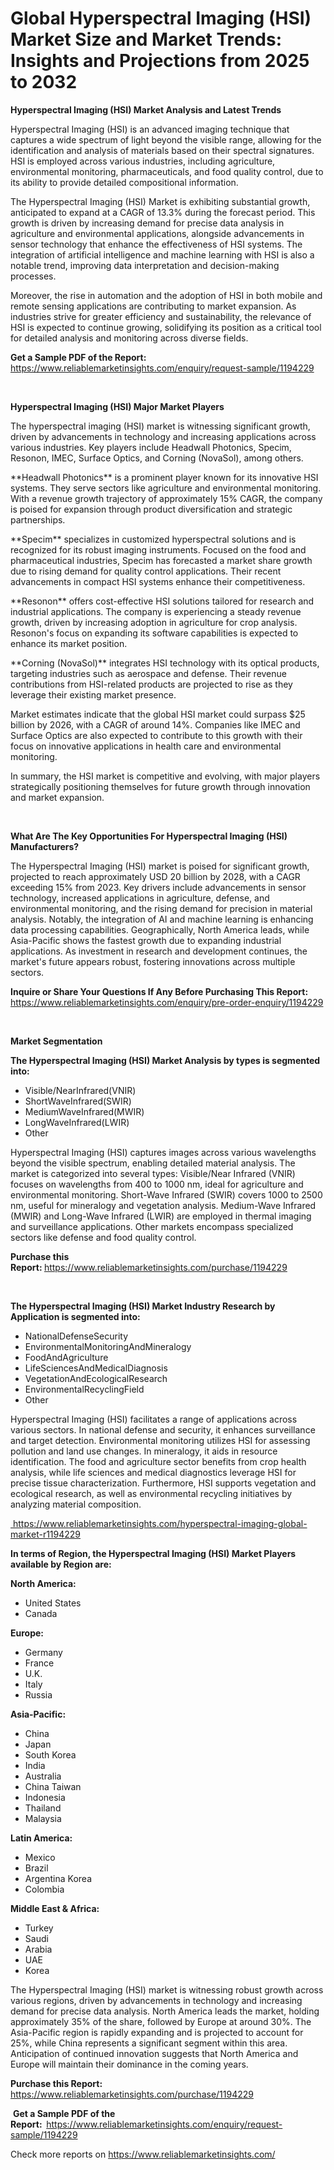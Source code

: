 <p><h1>Global Hyperspectral Imaging (HSI) Market Size and Market Trends: Insights and Projections from 2025 to 2032</h1></p><p><strong>Hyperspectral Imaging (HSI) Market Analysis and Latest Trends</strong></p>
<p><p>Hyperspectral Imaging (HSI) is an advanced imaging technique that captures a wide spectrum of light beyond the visible range, allowing for the identification and analysis of materials based on their spectral signatures. HSI is employed across various industries, including agriculture, environmental monitoring, pharmaceuticals, and food quality control, due to its ability to provide detailed compositional information.</p><p>The Hyperspectral Imaging (HSI) Market is exhibiting substantial growth, anticipated to expand at a CAGR of 13.3% during the forecast period. This growth is driven by increasing demand for precise data analysis in agriculture and environmental applications, alongside advancements in sensor technology that enhance the effectiveness of HSI systems. The integration of artificial intelligence and machine learning with HSI is also a notable trend, improving data interpretation and decision-making processes.</p><p>Moreover, the rise in automation and the adoption of HSI in both mobile and remote sensing applications are contributing to market expansion. As industries strive for greater efficiency and sustainability, the relevance of HSI is expected to continue growing, solidifying its position as a critical tool for detailed analysis and monitoring across diverse fields.</p></p>
<p><strong>Get a Sample PDF of the Report:&nbsp;</strong> <a href="https://www.reliablemarketinsights.com/enquiry/request-sample/1194229?utm_campaign=2756&utm_medium=2&utm_source=Github&utm_content=ia&utm_term=22032025&utm_id=hyperspectral-imaging-hsi">https://www.reliablemarketinsights.com/enquiry/request-sample/1194229</a></p>
<p>&nbsp;</p>
<p><strong>Hyperspectral Imaging (HSI) Major Market Players</strong></p>
<p><p>The hyperspectral imaging (HSI) market is witnessing significant growth, driven by advancements in technology and increasing applications across various industries. Key players include Headwall Photonics, Specim, Resonon, IMEC, Surface Optics, and Corning (NovaSol), among others.</p><p>**Headwall Photonics** is a prominent player known for its innovative HSI systems. They serve sectors like agriculture and environmental monitoring. With a revenue growth trajectory of approximately 15% CAGR, the company is poised for expansion through product diversification and strategic partnerships.</p><p>**Specim** specializes in customized hyperspectral solutions and is recognized for its robust imaging instruments. Focused on the food and pharmaceutical industries, Specim has forecasted a market share growth due to rising demand for quality control applications. Their recent advancements in compact HSI systems enhance their competitiveness.</p><p>**Resonon** offers cost-effective HSI solutions tailored for research and industrial applications. The company is experiencing a steady revenue growth, driven by increasing adoption in agriculture for crop analysis. Resonon's focus on expanding its software capabilities is expected to enhance its market position.</p><p>**Corning (NovaSol)** integrates HSI technology with its optical products, targeting industries such as aerospace and defense. Their revenue contributions from HSI-related products are projected to rise as they leverage their existing market presence.</p><p>Market estimates indicate that the global HSI market could surpass $25 billion by 2026, with a CAGR of around 14%. Companies like IMEC and Surface Optics are also expected to contribute to this growth with their focus on innovative applications in health care and environmental monitoring.</p><p>In summary, the HSI market is competitive and evolving, with major players strategically positioning themselves for future growth through innovation and market expansion.</p></p>
<p>&nbsp;</p>
<p><strong>What Are The Key Opportunities For Hyperspectral Imaging (HSI) Manufacturers?</strong></p>
<p><p>The Hyperspectral Imaging (HSI) market is poised for significant growth, projected to reach approximately USD 20 billion by 2028, with a CAGR exceeding 15% from 2023. Key drivers include advancements in sensor technology, increased applications in agriculture, defense, and environmental monitoring, and the rising demand for precision in material analysis. Notably, the integration of AI and machine learning is enhancing data processing capabilities. Geographically, North America leads, while Asia-Pacific shows the fastest growth due to expanding industrial applications. As investment in research and development continues, the market's future appears robust, fostering innovations across multiple sectors.</p></p>
<p><strong>Inquire or Share Your Questions If Any Before Purchasing This Report:</strong> <a href="https://www.reliablemarketinsights.com/enquiry/pre-order-enquiry/1194229?utm_campaign=2756&utm_medium=2&utm_source=Github&utm_content=ia&utm_term=22032025&utm_id=hyperspectral-imaging-hsi">https://www.reliablemarketinsights.com/enquiry/pre-order-enquiry/1194229</a></p>
<p>&nbsp;</p>
<p><strong>Market Segmentation</strong></p>
<p><strong>The Hyperspectral Imaging (HSI) Market Analysis by types is segmented into:</strong></p>
<p><ul><li>Visible/NearInfrared(VNIR)</li><li>ShortWaveInfrared(SWIR)</li><li>MediumWaveInfrared(MWIR)</li><li>LongWaveInfrared(LWIR)</li><li>Other</li></ul></p>
<p><p>Hyperspectral Imaging (HSI) captures images across various wavelengths beyond the visible spectrum, enabling detailed material analysis. The market is categorized into several types: Visible/Near Infrared (VNIR) focuses on wavelengths from 400 to 1000 nm, ideal for agriculture and environmental monitoring. Short-Wave Infrared (SWIR) covers 1000 to 2500 nm, useful for mineralogy and vegetation analysis. Medium-Wave Infrared (MWIR) and Long-Wave Infrared (LWIR) are employed in thermal imaging and surveillance applications. Other markets encompass specialized sectors like defense and food quality control.</p></p>
<p><strong>Purchase this Report:&nbsp;</strong><a href="https://www.reliablemarketinsights.com/purchase/1194229?utm_campaign=2756&utm_medium=2&utm_source=Github&utm_content=ia&utm_term=22032025&utm_id=hyperspectral-imaging-hsi">https://www.reliablemarketinsights.com/purchase/1194229</a></p>
<p>&nbsp;</p>
<p><strong>The Hyperspectral Imaging (HSI) Market Industry Research by Application is segmented into:</strong></p>
<p><ul><li>NationalDefenseSecurity</li><li>EnvironmentalMonitoringAndMineralogy</li><li>FoodAndAgriculture</li><li>LifeSciencesAndMedicalDiagnosis</li><li>VegetationAndEcologicalResearch</li><li>EnvironmentalRecyclingField</li><li>Other</li></ul></p>
<p><p>Hyperspectral Imaging (HSI) facilitates a range of applications across various sectors. In national defense and security, it enhances surveillance and target detection. Environmental monitoring utilizes HSI for assessing pollution and land use changes. In mineralogy, it aids in resource identification. The food and agriculture sector benefits from crop health analysis, while life sciences and medical diagnostics leverage HSI for precise tissue characterization. Furthermore, HSI supports vegetation and ecological research, as well as environmental recycling initiatives by analyzing material composition.</p></p>
<p><a href="https://www.reliablemarketinsights.com/hyperspectral-imaging-global-market-r1194229?utm_campaign=2756&utm_medium=2&utm_source=Github&utm_content=ia&utm_term=22032025&utm_id=hyperspectral-imaging-hsi">&nbsp;https://www.reliablemarketinsights.com/hyperspectral-imaging-global-market-r1194229</a></p>
<p><strong>In terms of Region, the Hyperspectral Imaging (HSI) Market Players available by Region are:</strong></p>
<p>
    <p> <strong> North America: </strong>
        <ul>
            <li>United States</li>
            <li>Canada</li>
        </ul>
        </p> 
    <p> <strong> Europe: </strong>
        <ul>
            <li>Germany</li>
            <li>France</li>
            <li>U.K.</li>
            <li>Italy</li>
            <li>Russia</li>
        </ul>
        </p> 
    <p> <strong> Asia-Pacific: </strong>
        <ul>
            <li>China</li>
            <li>Japan</li>
            <li>South Korea</li>
            <li>India</li>
            <li>Australia</li>
            <li>China Taiwan</li>
            <li>Indonesia</li>
            <li>Thailand</li>
            <li>Malaysia</li>
        </ul>
        </p> 
    <p> <strong> Latin America: </strong>
        <ul>
            <li>Mexico</li>
            <li>Brazil</li>
            <li>Argentina Korea</li>
            <li>Colombia</li>
        </ul>
        </p> 
    <p> <strong> Middle East & Africa: </strong>
        <ul>
            <li>Turkey</li>
            <li>Saudi</li>
            <li>Arabia</li>
            <li>UAE</li>
            <li>Korea</li>
        </ul>
    </p>
    </p>
<p><p>The Hyperspectral Imaging (HSI) market is witnessing robust growth across various regions, driven by advancements in technology and increasing demand for precise data analysis. North America leads the market, holding approximately 35% of the share, followed by Europe at around 30%. The Asia-Pacific region is rapidly expanding and is projected to account for 25%, while China represents a significant segment within this area. Anticipation of continued innovation suggests that North America and Europe will maintain their dominance in the coming years.</p></p>
<p><strong>Purchase this Report: </strong><a href="https://www.reliablemarketinsights.com/purchase/1194229?utm_campaign=2756&utm_medium=2&utm_source=Github&utm_content=ia&utm_term=22032025&utm_id=hyperspectral-imaging-hsi">https://www.reliablemarketinsights.com/purchase/1194229</a></p>
<p>&nbsp;<strong>Get a Sample PDF of the Report:&nbsp;&nbsp;</strong><a href="https://www.reliablemarketinsights.com/enquiry/request-sample/1194229?utm_campaign=2756&utm_medium=2&utm_source=Github&utm_content=ia&utm_term=22032025&utm_id=hyperspectral-imaging-hsi">https://www.reliablemarketinsights.com/enquiry/request-sample/1194229</a></p>
<p><strong></strong></p>
<p>Check more reports on <a href="https://www.reliablemarketinsights.com/?utm_campaign=2756&utm_medium=2&utm_source=Github&utm_content=ia&utm_term=22032025&utm_id=hyperspectral-imaging-hsi">https://www.reliablemarketinsights.com/</a></p>